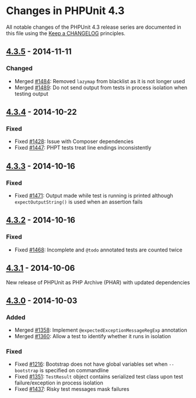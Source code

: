 # Changes in PHPUnit 4.3

All notable changes of the PHPUnit 4.3 release series are documented in this file using the [Keep a CHANGELOG](https://keepachangelog.com/) principles.

## [4.3.5] - 2014-11-11

### Changed

* Merged [#1484](https://github.com/sebastianbergmann/phpunit/issues/1484): Removed `lazymap` from blacklist as it is not longer used
* Merged [#1489](https://github.com/sebastianbergmann/phpunit/issues/1489): Do not send output from tests in process isolation when testing output

## [4.3.4] - 2014-10-22

### Fixed

* Fixed [#1428](https://github.com/sebastianbergmann/phpunit/issues/1428): Issue with Composer dependencies
* Fixed [#1447](https://github.com/sebastianbergmann/phpunit/issues/1447): PHPT tests treat line endings inconsistently

## [4.3.3] - 2014-10-16

### Fixed

* Fixed [#1471](https://github.com/sebastianbergmann/phpunit/issues/1471): Output made while test is running is printed although `expectOutputString()` is used when an assertion fails

## [4.3.2] - 2014-10-16

### Fixed

* Fixed [#1468](https://github.com/sebastianbergmann/phpunit/issues/1468): Incomplete and `@todo` annotated tests are counted twice

## [4.3.1] - 2014-10-06

New release of PHPUnit as PHP Archive (PHAR) with updated dependencies

## [4.3.0] - 2014-10-03

### Added

* Merged [#1358](https://github.com/sebastianbergmann/phpunit/issues/1358): Implement `@expectedExceptionMessageRegExp` annotation
* Merged [#1360](https://github.com/sebastianbergmann/phpunit/issues/1360): Allow a test to identify whether it runs in isolation

### Fixed

* Fixed [#1216](https://github.com/sebastianbergmann/phpunit/issues/1216): Bootstrap does not have global variables set when `--bootstrap` is specified on commandline
* Fixed [#1351](https://github.com/sebastianbergmann/phpunit/issues/1351): `TestResult` object contains serialized test class upon test failure/exception in process isolation
* Fixed [#1437](https://github.com/sebastianbergmann/phpunit/issues/1437): Risky test messages mask failures 

[4.3.5]: https://github.com/sebastianbergmann/phpunit/compare/4.3.4...4.3.5
[4.3.4]: https://github.com/sebastianbergmann/phpunit/compare/4.3.3...4.3.4
[4.3.3]: https://github.com/sebastianbergmann/phpunit/compare/4.3.2...4.3.3
[4.3.2]: https://github.com/sebastianbergmann/phpunit/compare/4.3.1...4.3.2
[4.3.1]: https://github.com/sebastianbergmann/phpunit/compare/4.3.0...4.3.1
[4.3.0]: https://github.com/sebastianbergmann/phpunit/compare/4.2...4.3.0

